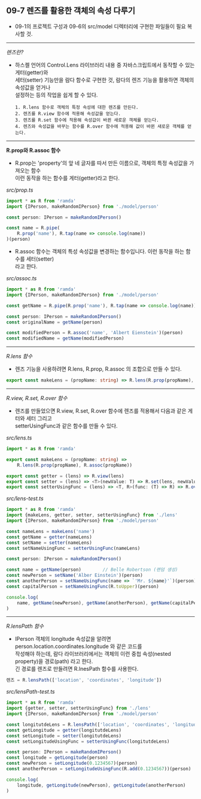 ## 09-7 렌즈를 활용한 객체의 속성 다루기

- 09-1의 프로젝트 구성과 09-6의 src/model 디렉터리에 구현한 파일들이 필요 복사할 것.


***

_렌즈란?_

- 하스켈 언어의 Control.Lens 라이브러리 내용 중 자바스크립트에서 동작할 수 있는 게터(getter)와   
  세터(setter) 기능만을 람다 함수로 구현한 것, 람다의 렌즈 기능을 활용하면 객체의 속성값을 얻거나  
  설정하는 등의 작업을 쉽게 할 수 있다.
  
      1. R.lens 함수로 객체의 특정 속성에 대한 렌즈를 만든다.  
      2. 렌즈를 R.view 함수에 적용해 속성값을 얻는다.  
      3. 렌즈를 R.set 함수에 적용해 속성값이 바뀐 새로운 객체를 얻는다.  
      4. 렌즈와 속성값을 바꾸는 함수를 R.over 함수에 적용해 값이 바뀐 새로운 객체를 얻는다.
      

***

__R.prop와 R.assoc 함수__

- R.prop는 'property'의 앞 네 글자를 따서 만든 이름으로, 객체의 특정 속성값을 가져오는 함수  
  이런 동작을 하는 함수를 게터(getter)라고 한다.

_src/prop.ts_

```typeScript
import * as R from 'ramda'
import {IPerson, makeRandomIPerson} from './model/person'

const person: IPerson = makeRandomIPerson()

const name = R.pipe(
    R.prop('name'), R.tap(name => console.log(name))
)(person)
```

- R.assoc 함수는 객체의 특성 속성값을 변경하는 함수입니다. 이런 동작을 하는 함수를 세터(setter)  
  라고 한다.
  
_src/assoc.ts_

```typeScript
import * as R from 'ramda'
import {IPerson, makeRandomIPerson} from './model/person'

const getName = R.pipe(R.prop('name'), R.tap(name => console.log(name)))

const person: IPerson = makeRandomIPerson()
const originalName = getName(person)

const modifiedPerson = R.assoc('name', 'Albert Eienstein')(person)
const modifiedName = getName(modifiedPerson)
```

***

_R.lens 함수_

- 렌즈 기능을 사용하려면 R.lens, R.prop, R.assoc 의 조합으로 만들 수 있다.

```typeScript
export const makeLens = (propName: string) => R.lens(R.prop(propName), R.assoc(propName))
```

***

_R.view, R.set, R.over 함수_

- 렌즈를 만들었으면 R.view, R.set, R.over 함수에 렌즈를 적용해서 다음과 같은 게터와 세터 그리고  
  setterUsingFunc과 같은 함수를 만들 수 있다.
  
_src/lens.ts_

```typeScript
import * as R from 'ramda'

export const makeLens = (propName: string) =>
    R.lens(R.prop(propName), R.assoc(propName))

export const getter = (lens) => R.view(lens)
export const setter = (lens) => <T>(newValue: T) => R.set(lens, newValue)
export const setterUsingFunc = (lens) => <T, R>(func: (T) => R) => R.over(lens, func)
```

_src/lens-test.ts_

```typeScript
import * as R from 'ramda'
import {makeLens, getter, setter, setterUsingFunc} from './lens'
import {IPerson, makeRandomIPerson} from './model/person'

const nameLens = makeLens('name')
const getName = getter(nameLens)
const setName = setter(nameLens)
const setNameUsingFunc = setterUsingFunc(nameLens)

const person: IPerson = makeRandomIPerson()

const name = getName(person)        // Belle Robertson (랜덤 생성)
const newPerson = setName('Alber Einstein')(person)
const anotherPerson = setNameUsingFunc(name => `'Mr. ${name}'`)(person)
const capitalPerson = setNameUsingFunc(R.toUpper)(person)

console.log(
    name, getName(newPerson), getName(anotherPerson), getName(capitalPerson)
)
```

***

_R.lensPath 함수_

- IPerson 객체의 longitude 속성값을 알려면 person.location.coordinates.longitude 와 같은 코드를  
  작성해야 하는데, 람다 라이브러리에서는 객체의 이런 중첩 속성(nested property)을 경로(path) 라고 한다.  
  긴 경로를 렌즈로 만들려면 R.lnesPath 함수를 사용한다.
  
```typeScript
렌즈 = R.lensPath(['location', 'coordinates', 'longitude'])
```

_src/lensPath-test.ts_

```typeScript
import * as R from 'ramda'
import {getter, setter, setterUsingFunc} from './lens'
import {IPerson, makeRandomIPerson} from './model/person'

const longitutdeLens = R.lensPath(['location', 'coordinates', 'longitude'])
const getLongitude = getter(longitutdeLens)
const setLongitude = setter(longitutdeLens)
const setLongitudeUsingFunc = setterUsingFunc(longitutdeLens)

const person: IPerson = makeRandomIPerson()
const longitude = getLongitude(person)
const newPerson = setLongitude(0.1234567)(person)
const anotherPerson = setLongitudeUsingFunc(R.add(0.1234567))(person)

console.log(
    longitude, getLongitude(newPerson), getLongitude(anotherPerson)
)
```
